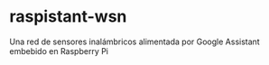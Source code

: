 # raspistant-wsn
Una red de sensores inalámbricos alimentada por Google Assistant embebido en Raspberry Pi
